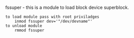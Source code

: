 fssuper - this is a module to load block device superblock.

	to load module pass with root priviladges
		inmod fssuper dev='"/dev/devname"'
	to unload module 
		rmmod fssuper
